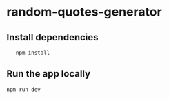 # random-quotes-generator

## Install dependencies

```
   npm install
```

## Run the app locally

```
npm run dev
```
